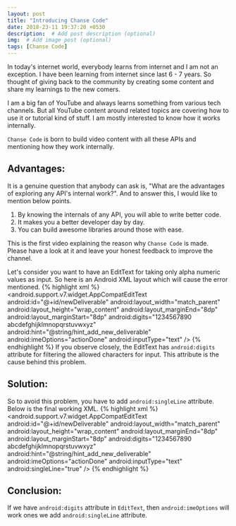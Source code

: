 ```yaml
---
layout: post
title: "Introducing Chanse Code"
date: 2018-23-11 19:37:20 +0530
description:  # Add post description (optional)
img:  # Add image post (optional)
tags: [Chanse Code]
---
```

In today's internet world, everybody learns from internet and I am not an exception. I have been learning from internet since last 6 - 7 years. So thought of giving back to the community by creating some content and share my learnings to the new comers.

I am a big fan of YouTube and always learns something from various tech channels. But all YouTube content around related topics are covering how to use it or tutorial kind of stuff. I am mostly interested to know how it works internally.

`Chanse Code` is born to build video content with all these APIs and mentioning how they work internally.

## Advantages:
It is a genuine question that anybody can ask is, "What are the advantages of exploring any API's internal work?". And to answer this, I would like to mention below points.
1. By knowing the internals of any API, you will able to write better code.
2. It makes you a better developer day by day.
3. You can build awesome libraries around those with ease.

This is the first video explaining the reason why `Chanse Code` is made. Please have a look at it and leave your honest feedback to improve the channel.

Let's consider you want to have an EditText for taking only alpha numeric values as input. So here is an Android XML layout which will cause the error mentioned.
{% highlight xml %}
<android.support.v7.widget.AppCompatEditText
        android:id="@+id/newDeliverable"
        android:layout_width="match_parent"
        android:layout_height="wrap_content"
        android:layout_marginEnd="8dp"
        android:layout_marginStart="8dp"
        android:digits="1234567890 abcdefghijklmnopqrstuvwxyz"
        android:hint="@string/hint_add_new_deliverable"
        android:imeOptions="actionDone"
        android:inputType="text" />
{% endhighlight %}
If you observe closely, the EditText has `android:digits` attribute for filtering the allowed characters for input. This attribute is the cause behind this problem.

## Solution:
So to avoid this problem, you have to add `android:singleLine` attribute. Below is the final working XML.
{% highlight xml %}
<android.support.v7.widget.AppCompatEditText
        android:id="@+id/newDeliverable"
        android:layout_width="match_parent"
        android:layout_height="wrap_content"
        android:layout_marginEnd="8dp"
        android:layout_marginStart="8dp"
        android:digits="1234567890 abcdefghijklmnopqrstuvwxyz"
        android:hint="@string/hint_add_new_deliverable"
        android:imeOptions="actionDone"
        android:inputType="text"
        android:singleLine="true" />
{% endhighlight %}

## Conclusion:
If we have `android:digits` attribute in `EditText`, then `android:imeOptions` will work ones we add `android:singleLine` attribute.
